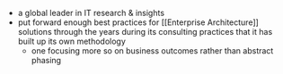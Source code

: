 - a global leader in IT research & insights
- put forward enough best practices for [[Enterprise Architecture]] solutions through the years during its consulting practices that it has built up its own methodology
	- one focusing more so on business outcomes rather than abstract phasing